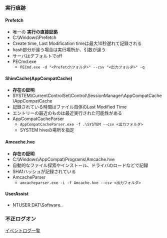 ### 実行痕跡
#### Prefetch
* 唯一の __実行の直接証拠__
* C:\Windows\Prefetch
* Create time, Last Modification timeは最大10秒遅れて記録される
* hash部分が違う場合は実行場所か、引数が違う
* サーバはデフォルトでoff
* PECmd.exe
  * `PECmd.exe -d "<Prefetchフォルダ>" --csv "<出力フォルダ>" -q`

#### ShimCache(AppCompatCache)
* __存在の証明__
* SYSTEM\CurrentControlSet\Control\SessionManager\AppCompatCache\AppCompatCache
* 記録されている時間はファイル自体のLast Modified Time
* エントリーの最近のものは最近実行された可能性がある
* AppCompatCacheParser
  * `AppCompatCacheParser.exe -f .\SYSTEM --csv <出力フォルダ>`
  * SYSTEM hiveの場所を指定 


#### Amcache.hve
* __存在の証明__
* C:\Windows\AppCompat\Programs\Amcache.hve
* 自動的なファイル探索やインストール、ドライバのロードなどで記録
* SHA1ハッシュが記録されている
* AmcacheParser
  * `amcacheparser.exe -i -f Amcache.hve --csv <出力フォルダ>` 

#### UserAssist
* NTUSER.DAT\Software\..

### 不正ログオン
[イベントログ一覧](/イベントログ.)
